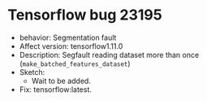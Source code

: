 # Tensorflow bug 23195
- behavior: Segmentation fault
- Affect version: tensorflow1.11.0
- Description: Segfault reading dataset more than once (`make_batched_features_dataset`)
- Sketch:
    - Wait to be added.
- Fix: tensorflow:latest.
